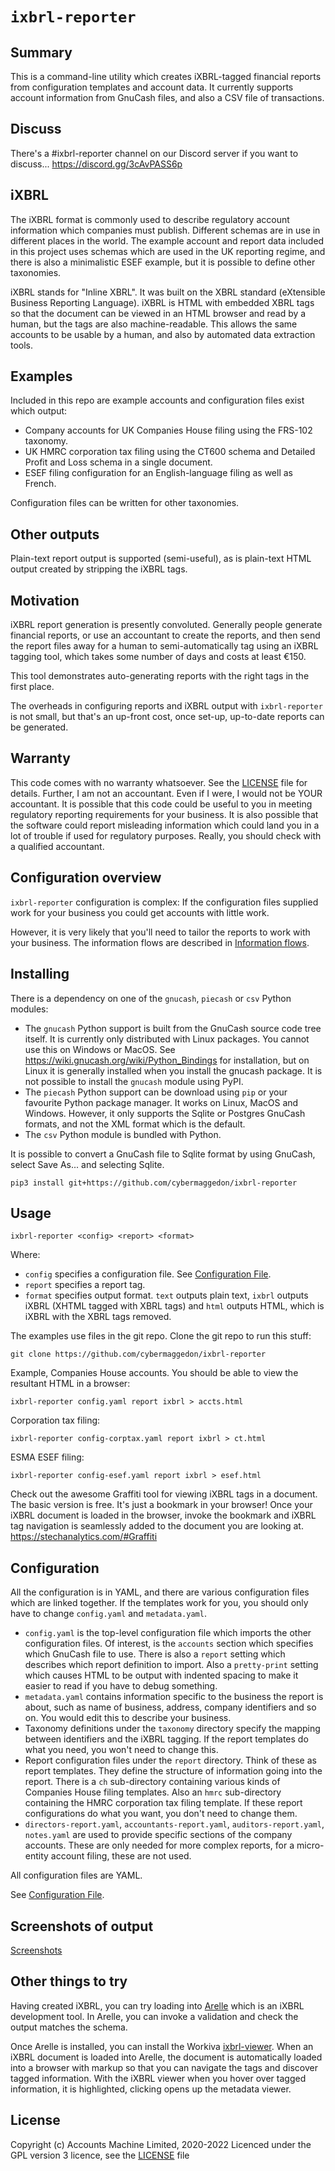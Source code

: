 
# `ixbrl-reporter`

## Summary

This is a command-line utility which creates iXBRL-tagged financial reports
from configuration templates and account data.  It currently supports account
information from GnuCash files, and also a CSV file of transactions.

## Discuss

There's a #ixbrl-reporter channel on our Discord server if you want
to discuss... https://discord.gg/3cAvPASS6p

## iXBRL

The iXBRL format is commonly used to describe regulatory account information
which companies must publish.  Different schemas are in use in different
places in the world.  The example account and report data included in this
project uses schemas which are used in the UK reporting regime, and there
is also a minimalistic ESEF example, but it is possible to define other
taxonomies.

iXBRL stands for "Inline XBRL".  It was built on the XBRL standard
(eXtensible Business Reporting Language).  iXBRL is HTML with embedded XBRL
tags so that the document can be viewed in an HTML browser and read by
a human, but the tags are also machine-readable.  This allows the same
accounts to be usable by a human, and also by automated data extraction tools.

## Examples

Included in this repo are example accounts and configuration files exist
which output:
- Company accounts for UK Companies House filing using the FRS-102 taxonomy.
- UK HMRC corporation tax filing using the CT600 schema and Detailed Profit
  and Loss schema in a single document.
- ESEF filing configuration for an English-language filing as well as
  French.

Configuration files can be written for other taxonomies.

## Other outputs

Plain-text report output is supported (semi-useful), as is plain-text
HTML output created by stripping the iXBRL tags.

## Motivation

iXBRL report generation is presently convoluted.  Generally people generate
financial reports, or use an accountant to create the reports, and then
send the report files away for a human to semi-automatically tag using an
iXBRL tagging tool, which takes some number of days and costs at least €150.

This tool demonstrates auto-generating reports with the right tags in the
first place.

The overheads in configuring reports and iXBRL output with `ixbrl-reporter`
is not small, but that's an up-front cost, once set-up, up-to-date reports
can be generated.

## Warranty

This code comes with no warranty whatsoever.  See the [LICENSE](LICENCE) file
for details.  Further, I am not an accountant.  Even if I were, I would not be
YOUR accountant.  It is possible that this code could be useful to you in
meeting regulatory reporting requirements for your business.  It is also
possible that the software could report misleading information which could
land you in a lot of trouble if used for regulatory purposes.  Really, you
should check with a qualified accountant.

## Configuration overview

`ixbrl-reporter` configuration is complex: If the configuration files
supplied work for your business you could get accounts with little work.

However, it is very likely that you'll need to tailor the reports to work
with your business.  The information flows are described
in [Information flows](docs/information-flows.md).

## Installing

There is a dependency on one of the `gnucash`, `piecash` or `csv` Python
modules:

- The `gnucash` Python support is built from the GnuCash source code tree
  itself.  It is currently only distributed with Linux packages.  You cannot
  use this on Windows or MacOS.  See
  <https://wiki.gnucash.org/wiki/Python_Bindings> for installation, but on
  Linux it is generally installed when you install the gnucash package.
  It is not possible to install the `gnucash` module using PyPI.
- The `piecash` Python support can be download using `pip` or your favourite
  Python package manager.  It works on Linux, MacOS and Windows.  However,
  it only supports the Sqlite or Postgres GnuCash formats, and not the
  XML format which is the default.
- The `csv` Python module is bundled with Python.

It is possible to convert a GnuCash file to Sqlite format by using
GnuCash, select Save As... and selecting Sqlite.

```
pip3 install git+https://github.com/cybermaggedon/ixbrl-reporter
```

## Usage

```
ixbrl-reporter <config> <report> <format>
```

Where:
- `config` specifies a configuration file.  See
  [Configuration File](docs/config.md).
- `report` specifies a report tag.
- `format` specifies output format.  `text` outputs plain text, `ixbrl`
  outputs iXBRL (XHTML tagged with XBRL tags) and `html` outputs HTML, which
  is iXBRL with the XBRL tags removed.

The examples use files in the git repo.  Clone the git repo to run this
stuff:

```
git clone https://github.com/cybermaggedon/ixbrl-reporter
```

Example, Companies House accounts. You should be able to view the resultant
HTML in a browser:

```
ixbrl-reporter config.yaml report ixbrl > accts.html
```

Corporation tax filing:

```
ixbrl-reporter config-corptax.yaml report ixbrl > ct.html
```

ESMA ESEF filing:

```
ixbrl-reporter config-esef.yaml report ixbrl > esef.html
```

Check out the awesome Graffiti tool for viewing iXBRL tags in a document.
The basic version is free.  It's just a bookmark in your browser!  Once
your iXBRL document is loaded in the browser, invoke the bookmark and
iXBRL tag navigation is seamlessly added to the document you are looking at.
https://stechanalytics.com/#Graffiti

## Configuration

All the configuration is in YAML, and there are various configuration
files which are linked together.  If the templates work for you, you should
only have to change `config.yaml` and `metadata.yaml`.

- `config.yaml` is the top-level configuration file which imports the
  other configuration files.  Of interest, is the `accounts` section which
  specifies which GnuCash file to use.  There is also a `report` setting
  which describes which report definition to import.  Also a `pretty-print`
  setting which causes HTML to be output with indented spacing to make it
  easier to read if you have to debug something.
- `metadata.yaml` contains information specific to the business the report
  is about, such as name of business, address, company identifiers and so
  on.  You would edit this to describe your business.
- Taxonomy definitions under the `taxonomy` directory specify the mapping
  between identifiers and the iXBRL tagging.  If the report templates do
  what you need, you won't need to change this.
- Report configuration files under the `report` directory.  Think of these
  as report templates. They define the structure of information going into
  the report.  There is a `ch` sub-directory containing various kinds of
  Companies House filing templates.  Also an `hmrc` sub-directory containing
  the HMRC corporation tax filing template.  If these report configurations do
  what you want, you don't need to change them.
- `directors-report.yaml`, `accountants-report.yaml`, `auditors-report.yaml`,
  `notes.yaml` are used to provide specific sections of the company accounts.
  These are only needed for more complex reports, for a micro-entity account
  filing, these are not used.

All configuration files are YAML.

See [Configuration File](docs/config.md).

## Screenshots of output

[Screenshots](docs/screenshots.md)

## Other things to try

Having created iXBRL, you can try loading into
[Arelle](https://arelle.org/arelle/) which is an iXBRL development tool.
In Arelle, you can invoke a validation and check the output matches the
schema.

Once Arelle is installed, you can install the Workiva
[ixbrl-viewer](https://github.com/Workiva/ixbrl-viewer).  When an iXBRL
document is loaded into Arelle, the document is automatically loaded into
a browser with markup so that you can navigate the tags and discover tagged
information.  With the iXBRL viewer when you hover over tagged information,
it is highlighted, clicking opens up the metadata viewer.

## License

Copyright (c) Accounts Machine Limited, 2020-2022
Licenced under the GPL version 3 licence, see the [LICENSE](LICENCE) file

